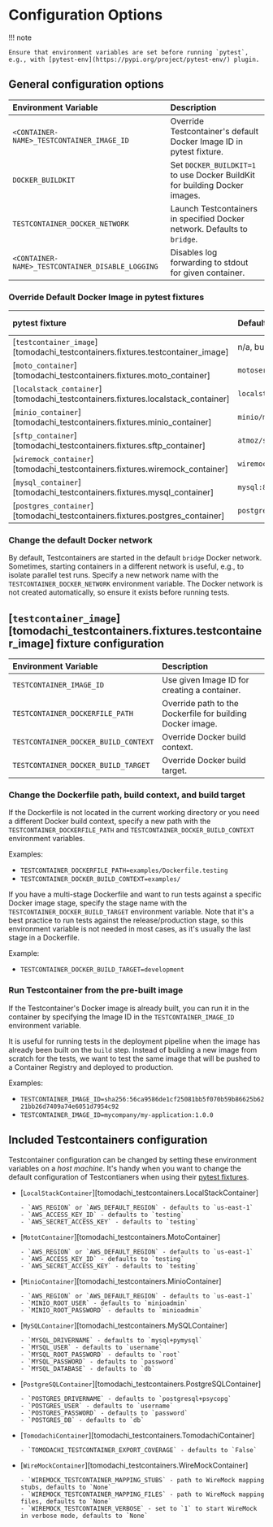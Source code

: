 # Configuration Options

!!! note

    Ensure that environment variables are set before running `pytest`, e.g., with [pytest-env](https://pypi.org/project/pytest-env/) plugin.

## General configuration options

| Environment Variable                             | Description                                                                |
| :----------------------------------------------- | :------------------------------------------------------------------------- |
| `<CONTAINER-NAME>_TESTCONTAINER_IMAGE_ID`        | Override Testcontainer's default Docker Image ID in pytest fixture.        |
| `DOCKER_BUILDKIT`                                | Set `DOCKER_BUILDKIT=1` to use Docker BuildKit for building Docker images. |
| `TESTCONTAINER_DOCKER_NETWORK`                   | Launch Testcontainers in specified Docker network. Defaults to `bridge`.   |
| `<CONTAINER-NAME>_TESTCONTAINER_DISABLE_LOGGING` | Disables log forwarding to stdout for given container.                     |

### Override Default Docker Image in pytest fixtures

| pytest fixture                                                                   | Default Image              | Image Environment Variable Override |
| :------------------------------------------------------------------------------- | :------------------------- | ----------------------------------: |
| [`testcontainer_image`][tomodachi_testcontainers.fixtures.testcontainer_image]   | n/a, built from Dockerfile |            `TESTCONTAINER_IMAGE_ID` |
| [`moto_container`][tomodachi_testcontainers.fixtures.moto_container]             | `motoserver/moto:latest`   |       `MOTO_TESTCONTAINER_IMAGE_ID` |
| [`localstack_container`][tomodachi_testcontainers.fixtures.localstack_container] | `localstack/localstack:3`  | `LOCALSTACK_TESTCONTAINER_IMAGE_ID` |
| [`minio_container`][tomodachi_testcontainers.fixtures.minio_container]           | `minio/minio:latest`       |      `MINIO_TESTCONTAINER_IMAGE_ID` |
| [`sftp_container`][tomodachi_testcontainers.fixtures.sftp_container]             | `atmoz/sftp:latest`        |       `SFTP_TESTCONTAINER_IMAGE_ID` |
| [`wiremock_container`][tomodachi_testcontainers.fixtures.wiremock_container]     | `wiremock/wiremock:latest` |   `WIREMOCK_TESTCONTAINER_IMAGE_ID` |
| [`mysql_container`][tomodachi_testcontainers.fixtures.mysql_container]           | `mysql:8`                  |      `MYSQL_TESTCONTAINER_IMAGE_ID` |
| [`postgres_container`][tomodachi_testcontainers.fixtures.postgres_container]     | `postgres:16`              |   `POSTGRES_TESTCONTAINER_IMAGE_ID` |

### Change the default Docker network

By default, Testcontainers are started in the default `bridge` Docker network.
Sometimes, starting containers in a different network is useful, e.g., to isolate parallel test runs.
Specify a new network name with the `TESTCONTAINER_DOCKER_NETWORK` environment variable.
The Docker network is not created automatically, so ensure it exists before running tests.

## [`testcontainer_image`][tomodachi_testcontainers.fixtures.testcontainer_image] fixture configuration

| Environment Variable                 | Description                                                |
| :----------------------------------- | :--------------------------------------------------------- |
| `TESTCONTAINER_IMAGE_ID`             | Use given Image ID for creating a container.               |
| `TESTCONTAINER_DOCKERFILE_PATH`      | Override path to the Dockerfile for building Docker image. |
| `TESTCONTAINER_DOCKER_BUILD_CONTEXT` | Override Docker build context.                             |
| `TESTCONTAINER_DOCKER_BUILD_TARGET`  | Override Docker build target.                              |

### Change the Dockerfile path, build context, and build target

If the Dockerfile is not located in the current working directory or you need a different Docker build context,
specify a new path with the `TESTCONTAINER_DOCKERFILE_PATH` and `TESTCONTAINER_DOCKER_BUILD_CONTEXT` environment variables.

Examples:

- `TESTCONTAINER_DOCKERFILE_PATH=examples/Dockerfile.testing`
- `TESTCONTAINER_DOCKER_BUILD_CONTEXT=examples/`

If you have a multi-stage Dockerfile and want to run tests against a specific Docker image stage, specify the stage name
with the `TESTCONTAINER_DOCKER_BUILD_TARGET` environment variable.
Note that it's a best practice to run tests against the release/production stage,
so this environment variable is not needed in most cases, as it's usually the last stage in a Dockerfile.

Example:

- `TESTCONTAINER_DOCKER_BUILD_TARGET=development`

### Run Testcontainer from the pre-built image

If the Testcontainer's Docker image is already built, you can run it in the container
by specifying the Image ID in the `TESTCONTAINER_IMAGE_ID` environment variable.

It is useful for running tests in the deployment pipeline when the image has already been built on the `build` step.
Instead of building a new image from scratch for the tests, we want to test the same image that
will be pushed to a Container Registry and deployed to production.

Examples:

- `TESTCONTAINER_IMAGE_ID=sha256:56ca9586de1cf25081bb5f070b59b86625b6221bb26d7409a74e6051d7954c92`
- `TESTCONTAINER_IMAGE_ID=mycompany/my-application:1.0.0`

## Included Testcontainers configuration

Testcontainer configuration can be changed by setting these environment variables on a _host machine_.
It's handy when you want to change the default configuration of Testcontianers when using their [pytest fixtures](./reference/fixtures.md).

- [`LocalStackContainer`][tomodachi_testcontainers.LocalStackContainer]

      - `AWS_REGION` or `AWS_DEFAULT_REGION` - defaults to `us-east-1`
      - `AWS_ACCESS_KEY_ID` - defaults to `testing`
      - `AWS_SECRET_ACCESS_KEY` - defaults to `testing`

- [`MototContainer`][tomodachi_testcontainers.MotoContainer]

      - `AWS_REGION` or `AWS_DEFAULT_REGION` - defaults to `us-east-1`
      - `AWS_ACCESS_KEY_ID` - defaults to `testing`
      - `AWS_SECRET_ACCESS_KEY` - defaults to `testing`

- [`MinioContainer`][tomodachi_testcontainers.MinioContainer]

      - `AWS_REGION` or `AWS_DEFAULT_REGION` - defaults to `us-east-1`
      - `MINIO_ROOT_USER` - defaults to `minioadmin`
      - `MINIO_ROOT_PASSWORD` - defaults to `minioadmin`

- [`MySQLContainer`][tomodachi_testcontainers.MySQLContainer]

      - `MYSQL_DRIVERNAME` - defaults to `mysql+pymysql`
      - `MYSQL_USER` - defaults to `username`
      - `MYSQL_ROOT_PASSWORD` - defaults to `root`
      - `MYSQL_PASSWORD` - defaults to `password`
      - `MYSQL_DATABASE` - defaults to `db`

- [`PostgreSQLContainer`][tomodachi_testcontainers.PostgreSQLContainer]

      - `POSTGRES_DRIVERNAME` - defaults to `postgresql+psycopg`
      - `POSTGRES_USER` - defaults to `username`
      - `POSTGRES_PASSWORD` - defaults to `password`
      - `POSTGRES_DB` - defaults to `db`

- [`TomodachiContainer`][tomodachi_testcontainers.TomodachiContainer]

      - `TOMODACHI_TESTCONTAINER_EXPORT_COVERAGE` - defaults to `False`

- [`WireMockContainer`][tomodachi_testcontainers.WireMockContainer]

      - `WIREMOCK_TESTCONTAINER_MAPPING_STUBS` - path to WireMock mapping stubs, defaults to `None`
      - `WIREMOCK_TESTCONTAINER_MAPPING_FILES` - path to WireMock mapping files, defaults to `None`
      - `WIREMOCK_TESTCONTAINER_VERBOSE` - set to `1` to start WireMock in verbose mode, defaults to `None`
